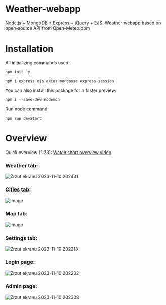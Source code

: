 # Weather-webapp

Node.js + MongoDB + Express + jQuery + EJS. Weather webapp based on open-source API from Open-Meteo.com

# Installation

All initializing commands used:
```
npm init -y

npm i express ejs axios mongoose express-session
```
You can also install this package for a faster preview:
```
npm i --save-dev nodemon
```
Run node command:
```
npm run devStart
```

# Overview

Quick overview (1:23): [Watch short overview video](https://github.com/sebastianbrzustowicz/Weather-webapp/assets/66909222/8296de53-7e1b-4abd-b7e4-be14a63efe08)

### Weather tab:
![Zrzut ekranu 2023-11-10 202431](https://github.com/sebastianbrzustowicz/Weather-webapp/assets/66909222/4f95d639-a7b9-429c-ac75-ab89ffc58946)

### Cities tab:
![image](https://github.com/sebastianbrzustowicz/Weather-webapp/assets/66909222/20be007d-ab3c-44b2-9d28-bf1d782cdba8)

### Map tab:
![image](https://github.com/sebastianbrzustowicz/Weather-webapp/assets/66909222/e08b9ad2-30ef-47a8-9c27-a85d9f73e7db)

### Settings tab:
![Zrzut ekranu 2023-11-10 202213](https://github.com/sebastianbrzustowicz/Weather-webapp/assets/66909222/a26a8d14-e761-419d-aee0-c46ae48be5af)

### Login page:
![Zrzut ekranu 2023-11-10 202232](https://github.com/sebastianbrzustowicz/Weather-webapp/assets/66909222/bf275c40-4185-4441-b0cd-f26b39a0bf89)

### Admin page:
![Zrzut ekranu 2023-11-10 202308](https://github.com/sebastianbrzustowicz/Weather-webapp/assets/66909222/97eab492-d94d-41eb-9359-1908decd9b02)
